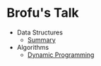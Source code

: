 # Brofu's Talk

- Data Structures
  * [Summary](01-data_structures/summary.md)
- Algorithms
  * [Dynamic Programming](02-algorithms/32-dynamic_programming.md)
